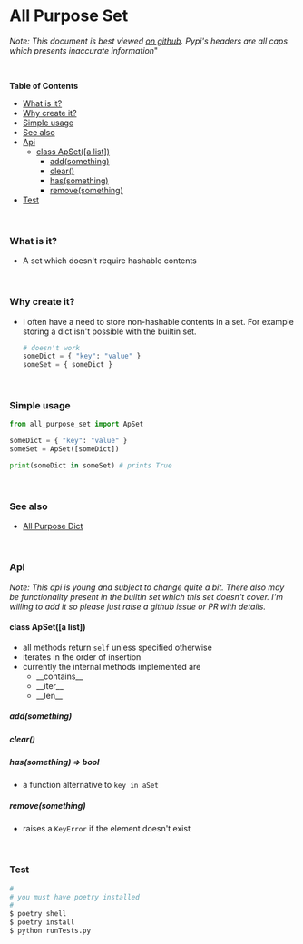 # All Purpose Set

*Note: This document is best viewed [on github](https://github.com/olsonpm/py_all-purpose-set).
Pypi's headers are all caps which presents inaccurate information*"


<br>

<!-- START doctoc generated TOC please keep comment here to allow auto update -->
<!-- DON'T EDIT THIS SECTION, INSTEAD RE-RUN doctoc TO UPDATE -->
**Table of Contents**

- [What is it?](#what-is-it)
- [Why create it?](#why-create-it)
- [Simple usage](#simple-usage)
- [See also](#see-also)
- [Api](#api)
  - [class ApSet([a list])](#class-apseta-list)
    - [add(something)](#addsomething)
    - [clear()](#clear)
    - [has(something)](#hassomething)
    - [remove(something)](#removesomething)
- [Test](#test)

<!-- END doctoc generated TOC please keep comment here to allow auto update -->

<br>

### What is it?

- A set which doesn't require hashable contents

<br>

### Why create it?

- I often have a need to store non-hashable contents in a set.  For example
  storing a dict isn't possible with the builtin set.

  ```py
  # doesn't work
  someDict = { "key": "value" }
  someSet = { someDict }
  ```

<br>

### Simple usage

```py
from all_purpose_set import ApSet

someDict = { "key": "value" }
someSet = ApSet([someDict])

print(someDict in someSet) # prints True
```

<br>

### See also

- [All Purpose Dict](https://github.com/olsonpm/py_all-purpose-dict)

<br>

### Api

*Note: This api is young and subject to change quite a bit.  There also may be
functionality present in the builtin set which this set doesn't cover.  I'm
willing to add it so please just raise a github issue or PR with details.*

#### class ApSet([a list])
- all methods return `self` unless specified otherwise
- iterates in the order of insertion
- currently the internal methods implemented are
  - \_\_contains\_\_
  - \_\_iter\_\_
  - \_\_len\_\_

##### add(something)

##### clear()

##### has(something) => bool
- a function alternative to `key in aSet`

##### remove(something)
- raises a `KeyError` if the element doesn't exist

<br>

### Test

```sh
#
# you must have poetry installed
#
$ poetry shell
$ poetry install
$ python runTests.py
```
